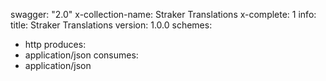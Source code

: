 swagger: "2.0"
x-collection-name: Straker Translations
x-complete: 1
info:
  title: Straker Translations
  version: 1.0.0
schemes:
- http
produces:
- application/json
consumes:
- application/json